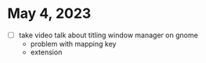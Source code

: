 # May 4, 2023


- [ ] take video talk about titling window manager on gnome
	- problem with mapping key
	- extension